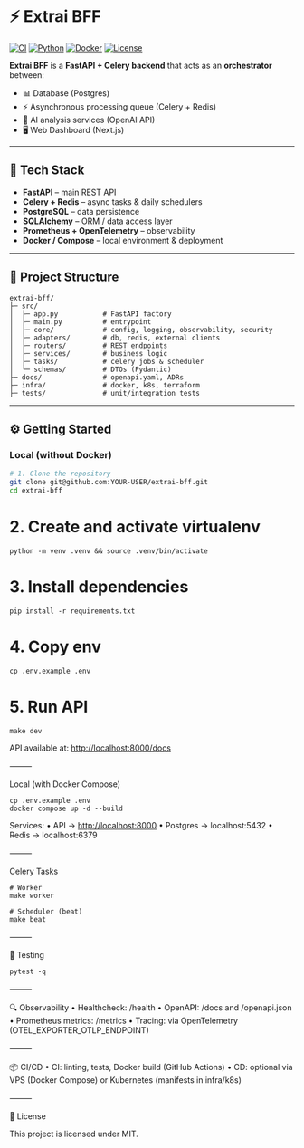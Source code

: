 # ⚡ Extrai BFF

[![CI](https://github.com/YOUR-USER/extrai-bff/actions/workflows/ci.yml/badge.svg)](https://github.com/YOUR-USER/extrai-bff/actions/workflows/ci.yml)
[![Python](https://img.shields.io/badge/python-3.11%2B-blue.svg)](https://www.python.org/downloads/release/python-3110/)
[![Docker](https://img.shields.io/badge/docker-ready-blue)](https://www.docker.com/)
[![License](https://img.shields.io/badge/license-MIT-green.svg)](LICENSE)

**Extrai BFF** is a **FastAPI + Celery backend** that acts as an **orchestrator** between:

- 📊 Database (Postgres)  
- ⚡ Asynchronous processing queue (Celery + Redis)  
- 🤖 AI analysis services (OpenAI API)  
- 🖥️ Web Dashboard (Next.js)  

---

## 🚀 Tech Stack

- **FastAPI** – main REST API  
- **Celery + Redis** – async tasks & daily schedulers  
- **PostgreSQL** – data persistence  
- **SQLAlchemy** – ORM / data access layer  
- **Prometheus + OpenTelemetry** – observability  
- **Docker / Compose** – local environment & deployment  

---

## 📂 Project Structure

```
extrai-bff/
├─ src/
│  ├─ app.py           # FastAPI factory
│  ├─ main.py          # entrypoint
│  ├─ core/            # config, logging, observability, security
│  ├─ adapters/        # db, redis, external clients
│  ├─ routers/         # REST endpoints
│  ├─ services/        # business logic
│  ├─ tasks/           # celery jobs & scheduler
│  └─ schemas/         # DTOs (Pydantic)
├─ docs/               # openapi.yaml, ADRs
├─ infra/              # docker, k8s, terraform
├─ tests/              # unit/integration tests
```

---

## ⚙️ Getting Started

### Local (without Docker)

```bash
# 1. Clone the repository
git clone git@github.com:YOUR-USER/extrai-bff.git
cd extrai-bff
```

# 2. Create and activate virtualenv

```
python -m venv .venv && source .venv/bin/activate
```

# 3. Install dependencies

```
pip install -r requirements.txt
```

# 4. Copy env

```
cp .env.example .env
```

# 5. Run API

```
make dev
```

API available at: <http://localhost:8000/docs>

⸻

Local (with Docker Compose)

```
cp .env.example .env
docker compose up -d --build
```

Services:
 • API → <http://localhost:8000>
 • Postgres → localhost:5432
 • Redis → localhost:6379

⸻

Celery Tasks

```
# Worker
make worker

# Scheduler (beat)
make beat
```

⸻

🧪 Testing

```
pytest -q
```

⸻

🔍 Observability
 • Healthcheck: /health
 • OpenAPI: /docs and /openapi.json
 • Prometheus metrics: /metrics
 • Tracing: via OpenTelemetry (OTEL_EXPORTER_OTLP_ENDPOINT)

⸻

📦 CI/CD
 • CI: linting, tests, Docker build (GitHub Actions)
 • CD: optional via VPS (Docker Compose) or Kubernetes (manifests in infra/k8s)

⸻

📝 License

This project is licensed under MIT.


